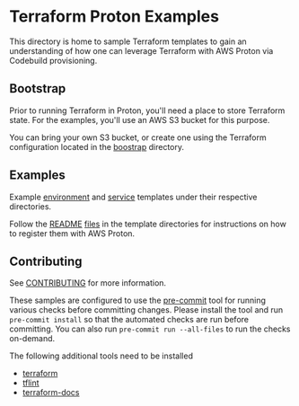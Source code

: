 # Terraform Proton Examples

This directory is home to sample Terraform templates to gain an understanding of how one can leverage Terraform with AWS Proton via Codebuild provisioning.

## Bootstrap

Prior to running Terraform in Proton, you'll need a place to store Terraform state.  For the examples, you'll use an AWS S3 bucket for this purpose.

You can bring your own S3 bucket, or create one using the Terraform configuration located in the [boostrap](./bootstrap/README.md) directory.


## Examples

Example [environment](./environment-templates/README.md) and [service](./service-templates/README.md) templates under their respective directories.

Follow the [README](./environment-templates/vpc-ecs-cluster/README.md) [files](./service-templates/ecs-fargate-load-balanced-service/README.md) in the template directories for instructions on how to register them with AWS Proton.


## Contributing

See [CONTRIBUTING](CONTRIBUTING.md) for more information.

These samples are configured to use the [pre-commit](https://pre-commit.com/) tool for running various checks before committing changes.  Please install the tool and run `pre-commit install` so that the automated checks are run before committing.  You can also run `pre-commit run --all-files` to run the checks on-demand.

The following additional tools need to be installed
- [terraform](https://developer.hashicorp.com/terraform/tutorials/aws-get-started/install-cli)
- [tflint](https://github.com/terraform-linters/tflint)
- [terraform-docs](https://terraform-docs.io/)
